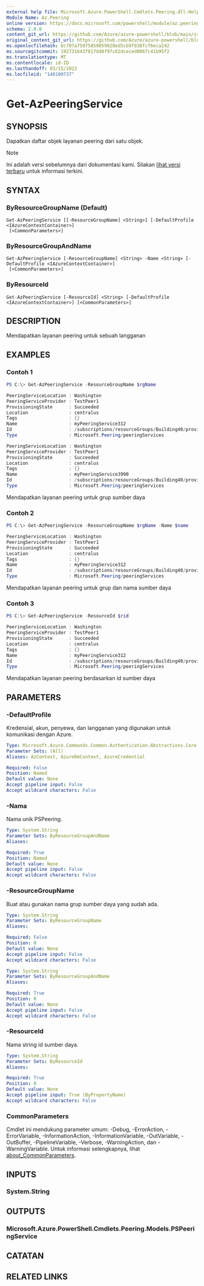 ```yaml
---
external help file: Microsoft.Azure.PowerShell.Cmdlets.Peering.dll-Help.xml
Module Name: Az.Peering
online version: https://docs.microsoft.com/powershell/module/az.peering/get-azpeeringservice
schema: 2.0.0
content_git_url: https://github.com/Azure/azure-powershell/blob/main/src/Peering/Peering/help/Get-AzPeeringService.md
original_content_git_url: https://github.com/Azure/azure-powershell/blob/main/src/Peering/Peering/help/Get-AzPeeringService.md
ms.openlocfilehash: bc707a75975859059020ed5cb9f038fcf6eca242
ms.sourcegitcommit: 1927316437817d48f97c62dceced0067c41b95f2
ms.translationtype: MT
ms.contentlocale: id-ID
ms.lasthandoff: 03/15/2022
ms.locfileid: "140100737"
---
```

# Get-AzPeeringService

## SYNOPSIS
Dapatkan daftar objek layanan peering dari satu objek.

> [!NOTE]
>Ini adalah versi sebelumnya dari dokumentasi kami. Silakan [lihat versi terbaru](/powershell/module/az.peering/get-azpeeringservice) untuk informasi terkini.

## SYNTAX

### ByResourceGroupName (Default)
```
Get-AzPeeringService [[-ResourceGroupName] <String>] [-DefaultProfile <IAzureContextContainer>]
 [<CommonParameters>]
```

### ByResourceGroupAndName
```
Get-AzPeeringService [-ResourceGroupName] <String> -Name <String> [-DefaultProfile <IAzureContextContainer>]
 [<CommonParameters>]
```

### ByResourceId
```
Get-AzPeeringService [-ResourceId] <String> [-DefaultProfile <IAzureContextContainer>] [<CommonParameters>]
```

## DESCRIPTION
Mendapatkan layanan peering untuk sebuah langganan

## EXAMPLES

### Contoh 1
```powershell
PS C:\> Get-AzPeeringService -ResourceGroupName $rgName

PeeringServiceLocation : Washington
PeeringServiceProvider : TestPeer1
ProvisioningState      : Succeeded
Location               : centralus
Tags                   : {}
Name                   : myPeeringService312
Id                     : /subscriptions/resourceGroups/Building40/providers/Microsoft.Peering/peeringServices/myPeeringService312
Type                   : Microsoft.Peering/peeringServices

PeeringServiceLocation : Washington
PeeringServiceProvider : TestPeer1
ProvisioningState      : Succeeded
Location               : centralus
Tags                   : {}
Name                   : myPeeringService3990
Id                     : /subscriptions/resourceGroups/Building40/providers/Microsoft.Peering/peeringServices/myPeeringService3990
Type                   : Microsoft.Peering/peeringServices
```

Mendapatkan layanan peering untuk grup sumber daya

### Contoh 2
```powershell
PS C:\> Get-AzPeeringService -ResourceGroupName $rgName -Name $name

PeeringServiceLocation : Washington
PeeringServiceProvider : TestPeer1
ProvisioningState      : Succeeded
Location               : centralus
Tags                   : {}
Name                   : myPeeringService312
Id                     : /subscriptions/resourceGroups/Building40/providers/Microsoft.Peering/peeringServices/myPeeringService312
Type                   : Microsoft.Peering/peeringServices
```

Mendapatkan layanan peering untuk grup dan nama sumber daya

### Contoh 3
```powershell
PS C:\> Get-AzPeeringService -ResourceId $rid

PeeringServiceLocation : Washington
PeeringServiceProvider : TestPeer1
ProvisioningState      : Succeeded
Location               : centralus
Tags                   : {}
Name                   : myPeeringService312
Id                     : /subscriptions/resourceGroups/Building40/providers/Microsoft.Peering/peeringServices/myPeeringService312
Type                   : Microsoft.Peering/peeringServices
```

Mendapatkan layanan peering berdasarkan id sumber daya

## PARAMETERS

### -DefaultProfile
Kredensial, akun, penyewa, dan langganan yang digunakan untuk komunikasi dengan Azure.

```yaml
Type: Microsoft.Azure.Commands.Common.Authentication.Abstractions.Core.IAzureContextContainer
Parameter Sets: (All)
Aliases: AzContext, AzureRmContext, AzureCredential

Required: False
Position: Named
Default value: None
Accept pipeline input: False
Accept wildcard characters: False
```

### -Nama
Nama unik PSPeering.

```yaml
Type: System.String
Parameter Sets: ByResourceGroupAndName
Aliases:

Required: True
Position: Named
Default value: None
Accept pipeline input: False
Accept wildcard characters: False
```

### -ResourceGroupName
Buat atau gunakan nama grup sumber daya yang sudah ada.

```yaml
Type: System.String
Parameter Sets: ByResourceGroupName
Aliases:

Required: False
Position: 0
Default value: None
Accept pipeline input: False
Accept wildcard characters: False
```

```yaml
Type: System.String
Parameter Sets: ByResourceGroupAndName
Aliases:

Required: True
Position: 0
Default value: None
Accept pipeline input: False
Accept wildcard characters: False
```

### -ResourceId
Nama string id sumber daya.

```yaml
Type: System.String
Parameter Sets: ByResourceId
Aliases:

Required: True
Position: 0
Default value: None
Accept pipeline input: True (ByPropertyName)
Accept wildcard characters: False
```

### CommonParameters
Cmdlet ini mendukung parameter umum: -Debug, -ErrorAction, -ErrorVariable, -InformationAction, -InformationVariable, -OutVariable, -OutBuffer, -PipelineVariable, -Verbose, -WarningAction, dan -WarningVariable. Untuk informasi selengkapnya, lihat [about_CommonParameters](http://go.microsoft.com/fwlink/?LinkID=113216).

## INPUTS

### System.String

## OUTPUTS

### Microsoft.Azure.PowerShell.Cmdlets.Peering.Models.PSPeeringService

## CATATAN

## RELATED LINKS
